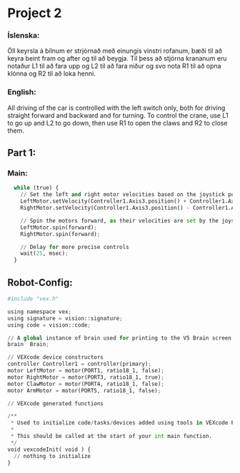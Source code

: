# Project 2

### Íslenska:
Öll keyrsla á bílnum er strjórnað með einungis vinstri rofanum, bæði til að keyra beint fram og after og til að beygja.
Til þess að stjórna krananum eru notaður L1 til að fara upp og L2 til að fara niður og svo nota R1 til að opna klónna og R2 til að loka henni.

### English:
All driving of the car is controlled with the left switch only, both for driving straight forward and backward and for turning. To control the crane, use L1 to go up and L2 to go down, then use R1 to open the claws and R2 to close them.

## Part 1:
### Main:
```py
  while (true) {
    // Set the left and right motor velocities based on the joystick position
    LeftMotor.setVelocity(Controller1.Axis3.position() + Controller1.Axis4.position(), percent);
    RightMotor.setVelocity(Controller1.Axis3.position() - Controller1.Axis4.position(), percent);

    // Spin the motors forward, as their velocities are set by the joysticks
    LeftMotor.spin(forward);
    RightMotor.spin(forward);

    // Delay for more precise controls
    wait(25, msec);
  }
```

## Robot-Config:
```py
#include "vex.h"

using namespace vex;
using signature = vision::signature;
using code = vision::code;

// A global instance of brain used for printing to the V5 Brain screen
brain  Brain;

// VEXcode device constructors
controller Controller1 = controller(primary);
motor LeftMotor = motor(PORT1, ratio18_1, false);
motor RightMotor = motor(PORT3, ratio18_1, true);
motor ClawMotor = motor(PORT4, ratio18_1, false);
motor ArmMotor = motor(PORT5, ratio18_1, false);

// VEXcode generated functions

/**
 * Used to initialize code/tasks/devices added using tools in VEXcode Pro.
 * 
 * This should be called at the start of your int main function.
 */
void vexcodeInit( void ) {
  // nothing to initialize
}
```

